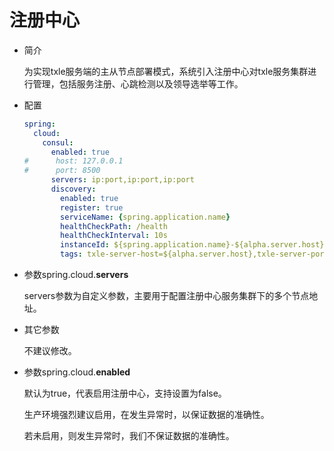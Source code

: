 # 注册中心

+ 简介

  为实现txle服务端的主从节点部署模式，系统引入注册中心对txle服务集群进行管理，包括服务注册、心跳检测以及领导选举等工作。

+ 配置

  ```yaml
  spring:
    cloud:
      consul:
        enabled: true
  #      host: 127.0.0.1
  #      port: 8500
        servers: ip:port,ip:port,ip:port
        discovery:
          enabled: true
          register: true
          serviceName: {spring.application.name}
          healthCheckPath: /health
          healthCheckInterval: 10s
          instanceId: ${spring.application.name}-${alpha.server.host}-${random.value}
          tags: txle-server-host=${alpha.server.host},txle-server-port=${alpha.server.port}
  ```

+ 参数spring.cloud.**servers**

  servers参数为自定义参数，主要用于配置注册中心服务集群下的多个节点地址。

+ 其它参数

  不建议修改。

+ 参数spring.cloud.**enabled**

  默认为true，代表启用注册中心，支持设置为false。

  生产环境强烈建议启用，在发生异常时，以保证数据的准确性。

  若未启用，则发生异常时，我们不保证数据的准确性。

